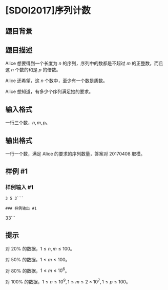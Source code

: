 # [SDOI2017]序列计数

## 题目背景



## 题目描述

Alice 想要得到一个长度为 $n$ 的序列，序列中的数都是不超过 $m$ 的正整数，而且这 $n$ 个数的和是 $p$ 的倍数。

Alice 还希望，这 $n$ 个数中，至少有一个数是质数。

Alice 想知道，有多少个序列满足她的要求。

## 输入格式

一行三个数，$n,m,p$。


## 输出格式

一行一个数，满足 Alice 的要求的序列数量，答案对 $20170408$ 取模。

## 样例 #1

### 样例输入 #1
```
3 5 3```

### 样例输出 #1

```
33```

## 提示

对 $20\%$ 的数据，$1\leq n,m\leq100$。


对 $50\%$ 的数据，$1\leq m \leq 100$。


对 $80\%$ 的数据，$1\leq m\leq 10^6$。


对 $100\%$ 的数据，$1\leq n \leq 10^9,1\leq m \leq 2\times 10^7,1\leq p\leq 100$。
